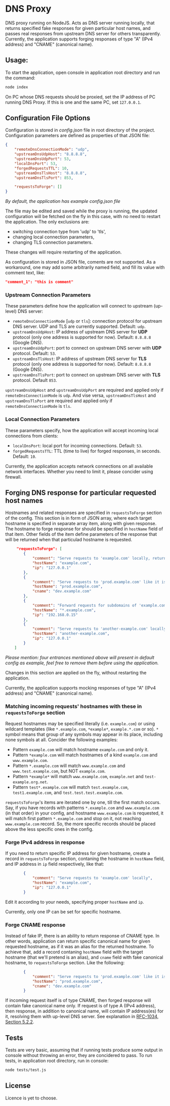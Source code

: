 # DNS Proxy

DNS proxy running on NodeJS. Acts as DNS server running locally, that returns specified fake responses for given particular host names, and passes real responses from upstream DNS server for others transparently. Currently, the application supports forging responses of type "A" (IPv4 address) and "CNAME" (canonical name).


## Usage:
To start the application, open console in application root directory and run the command:

```sh
node index

```

On PC whose DNS requests should be proxied, set the IP address of PC running DNS Proxy. If this is one and the same PC, set `127.0.0.1`.

## Configuration File Options

Configuration is stored in _config.json_ file in root directory of the project. Configuration parameters are defined as properties of that JSON file:
```json
{
    "remoteDnsConnectionMode": "udp",
    "upstreamDnsUdpHost": "8.8.8.8",
    "upstreamDnsUdpPort": 53,
    "localDnsPort": 53,
    "forgedRequestsTTL": 10,
    "upstreamDnsTlsHost": "8.8.8.8",
    "upstreamDnsTlsPort": 853,

    "requestsToForge": []
}
```
_By default, the application has example _config.json_ file_


The file may be edited and saved while the proxy is running, the updated configuration will be fetched on the fly in this case, with no need to restart the application. The only exclusions are:
 * switching connection type from 'udp' to 'tls',
 * changing local connection parameters,
 * changing TLS connection parameters.

These changes will require restarting of the application.

As configuration is stored in JSON file, coments are not supported. As a workaround, one may add some arbitrarily named field, and fill its value with comment text, like:

```json
"comment_1": "this is comment"
```

### Upstream Connection Parameters
These parameters define how the application will connect to upstream (up-level) DNS server:
 - `remoteDnsConnectionMode` [`udp` or `tls`]: connection protocol for upstream DNS server. UDP and TLS are currently supported. Default: `udp`.
 - `upstreamDnsUdpHost`: IP address of upstream DNS server for **UDP** protocol (only one address is supported for now). Default: `8.8.8.8` (Google DNS).
 - `upstreamDnsUdpPort`: port to connect on upstream DNS server with **UDP** protocol. Default: `53`.
 - `upstreamDnsTlsHost`: IP address of upstream DNS server for **TLS** protocol (only one address is supported for now). Default: `8.8.8.8` (Google DNS).
 - `upstreamDnsTlsPort`: port to connect on upstream DNS server with **TLS** protocol. Default `853`.

`upstreamDnsUdpHost` and `upstreamDnsUdpPort` are required and applied only if `remoteDnsConnectionMode` is `udp`. And vise versa, `upstreamDnsTlsHost` and `upstreamDnsTlsPort` are required and applied only if `remoteDnsConnectionMode` is `tls`.


### Local Connection Parameters
These parameters specify, how the application will accept incoming local connections from clients:
 - `localDnsPort`: local port for incoming connections. Default: `53`.
 - `forgedRequestsTTL`: TTL (time to live) for forged responses, in seconds. Default: `10`.

Currently, the application accepts network connections on all available network interfaces. Whether you need to limit it, please concider using firewall.


## Forging DNS response for particular requested host names

Hostnames and related responses are specified in `requestsToForge` section of the config. This section is in form of JSON array, where each target hostname is specified in separate array item, along with given response. The hostname to forge response for should be specified in `hostName` field of that item. Other fields of the item define parameters of the response that will be returned when that particulad hostname is requested.

```json
     "requestsToForge": [
        {
            "comment": "Serve requests to 'example.com' locally, returning IP 127.0.0.1",
            "hostName": "example.com",
            "ip": "127.0.0.1"
        },
        {
            "comment": "Serve requests to 'prod.example.com' like it is an alias for canonical name 'dev.example.com', i.e. CNAME behavior",
            "hostName": "prod.example.com",
            "cname": "dev.example.com"
        },
        {
            "comment": "Forward requests for subdomains of 'example.com' to local network IP 192.168.0.15",
            "hostName": "*.example.com",
            "ip": "192.168.0.15"
        },
        {
            "comment": "Serve requests to 'another-example.com' locally",
            "hostName": "another-example.com",
            "ip": "127.0.0.1"
        }
    ]
```

_Please mention: four entrances mentioned above will present in default config as example, feel free to remove them before using the application._

Changes in this section are applied on the fly, without restarting the application.

Currently, the application supports mocking responses of type "A" (IPv4 address) and "CNAME" (canonical name).


### Matching incoming requests' hostnames with these in `requestsToForge` section
Request hostnames may be specified literally (i.e. `example.com`) or using wildcard templates (like `*.example.com`, `*example*`, `example.*.com` or so). `*` symbol means that group of any symbols may appear in its place, including none symbols at all. Concider the following examples:
* Pattern `example.com` will match hostname `example.com` and only it.
* Pattern `*example.com` will match hostnames of a kind `example.com` and `www.example.com`.
* Pattern `*.example.com` will match `www.example.com` and `www.test.example.com`, but NOT `example.com`.
* Pattern `*example*` will match `www.example.com`, `example.net` and `test-example.org.net`.
* Pattern `test*.example.com` will match `test.example.com`, `test1.example.com`, and `test.test.test.example.com`.


`requestsToForge`'s items are iterated one by one, till the first match occurs. Say, if you have records with patterns `*.example.com` and `www.example.com` (in that order) in your config, and hostname `www.example.com` is requested, it will match first pattern `*.example.com` and stop on it, not reaching `www.example.com` record. So, the more specific records should be placed above the less specific ones in the config.

### Forge IPv4 address in response
If you need to return specific IP address for given hostname, create a record in `requestsToForge` section, contaning the hostname in `hostName` field, and IP address in `ip` field respectively, like that:

```json
        {
            "comment": "Serve requests to 'example.com' locally",
            "hostName": "example.com",
            "ip": "127.0.0.1"
        }
```

Edit it according to your needs, specifying proper `hostName` and `ip`.

Currently, only one IP can be set for specific hostname.


### Forge CNAME response
Instead of fake IP, there is an ability to return response of CNAME type.
In other words, application can return specific canonical name for given requested hostname, as if it was an alias for the returned hostname. To achieve that, add a record contaning `hostName` field with the target hostname (that we'll pretend is an alias), and `cname` field with fake canonical hostname, to `requestsToForge` section. Like the following:

```json
        {
            "comment": "Serve requests to 'prod.example.com' like it is an alias for canonical name 'dev.example.com'",
            "hostName": "prod.example.com",
            "cname": "dev.example.com"
        }
```

If incoming request itself is of type CNAME, then forged response will contain fake canonical name only. If request is of type A (IPv4 address), then response, in addition to canonical name, will contain IP address(es) for it, resolving them with up-level DNS server. See explanation in [RFC-1034, Section 5.2.2](https://tools.ietf.org/html/rfc1034#section-5.2.2).


## Tests
Tests are very basic, assuming that if running tests produce some output in console without throwing an error, they are concidered to pass. To run tests, in application root directory, run in console:

```sh
node tests/test.js
```

## License
Licence is yet to choose.
